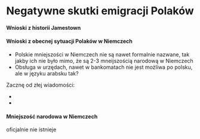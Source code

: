 # Negatywne skutki emigracji Polaków

#### Wnioski z historii Jamestown


#### Wnioski z obecnej sytuacji Polaków w Niemczech

+ Polskie mniejszości w Niemczech nie są nawet formalnie nazwane, tak jakby ich nie było mimo, że są 2-3 mneijszością narodową w Niemczech
+ Obsługa w urzędach, nawet w bankomatach nie jest możliwa po polsku, ale w języku arabsku tak?




Zacznę od złej wiadomości:

+ 
+

#### Mniejszość narodowa w Niemczech

oficjalnie nie istnieje

